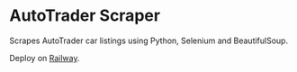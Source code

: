 # AutoTrader Scraper

Scrapes AutoTrader car listings using Python, Selenium and BeautifulSoup.

Deploy on [Railway](https://railway.app/).
